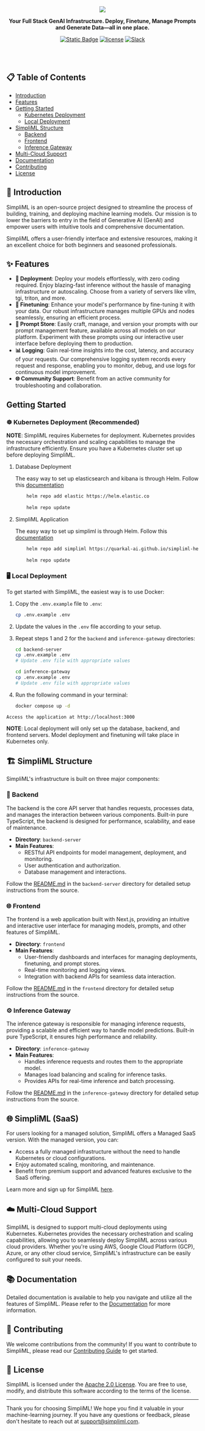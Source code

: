 <div align="center">
<img src="./banner.png">

**Your Full Stack GenAI Infrastructure. Deploy, Finetune, Manage Prompts and Generate Data—all in one place.**

[![Static Badge](https://img.shields.io/badge/SimpliML-LLMOps-blue?style=flat&labelColor=blue&color=white)](https://simpliml.com)
[![license](https://img.shields.io/badge/license-Apache%202-green)](./LICENSE)
[![Slack](https://img.shields.io/badge/slack-join-blue.svg?logo=slack)](https://join.slack.com/t/simplimlcommunity/shared_invite/zt-2krc7gyhv-bbutCiCDXNYLwC0ls7VMmg)
</div>
<br><br>

## 📋 Table of Contents

- [Introduction](#introduction)
- [Features](#features)
- [Getting Started](#getting-started)
  - [Kubernetes Deployment](#kubernetes-deployment-recommended)
  - [Local Deployment](#local-deployment)
- [SimpliML Structure](#simpliml-structure)
  - [Backend](#backend)
  - [Frontend](#frontend)
  - [Inference Gateway](#inference-gateway)
- [Multi-Cloud Support](#multi-cloud-support)
- [Documentation](#documentation)
- [Contributing](#contributing)
- [License](#license)

## 🌟 Introduction

SimpliML is an open-source project designed to streamline the process of building, training, and deploying machine learning models. Our mission is to lower the barriers to entry in the field of Generative AI (GenAI) and empower users with intuitive tools and comprehensive documentation.

SimpliML offers a user-friendly interface and extensive resources, making it an excellent choice for both beginners and seasoned professionals.

## ✨ Features

- **🚀 Deployment**: Deploy your models effortlessly, with zero coding required. Enjoy blazing-fast inference without the hassle of managing infrastructure or autoscaling. Choose from a variety of servers like vllm, tgi, triton, and more.
- **🎯 Finetuning**: Enhance your model's performance by fine-tuning it with your data. Our robust infrastructure manages multiple GPUs and nodes seamlessly, ensuring an efficient process.
- **📜 Prompt Store**: Easily craft, manage, and version your prompts with our prompt management feature, available across all models on our platform. Experiment with these prompts using our interactive user interface before deploying them to production.
- **📊 Logging**: Gain real-time insights into the cost, latency, and accuracy of your requests. Our comprehensive logging system records every request and response, enabling you to monitor, debug, and use logs for continuous model improvement.
- **🌐 Community Support**: Benefit from an active community for troubleshooting and collaboration.

## Getting Started

### ☸️ Kubernetes Deployment (Recommended)
**NOTE**: SimpliML requires Kubernetes for deployment. Kubernetes provides the necessary orchestration and scaling capabilities to manage the infrastructure efficiently. Ensure you have a Kubernetes cluster set up before deploying SimpliML.

1. Database Deployment

    The easy way to set up elasticsearch and kibana is through Helm. Follow this [documentation](https://www.elastic.co/guide/en/cloud-on-k8s/2.13/k8s-install-helm.html)

    ```bash
        helm repo add elastic https://helm.elastic.co
        
        helm repo update
    ```

2. SimpliML Application

    The easy way to set up simpliml is through Helm. Follow this [documentation](https://github.com/Quarkal-AI/simpliml-helm)

    ```bash
        helm repo add simpliml https://quarkal-ai.github.io/simpliml-helm
        
        helm repo update
    ```

### 🖥️ Local Deployment
To get started with SimpliML, the easiest way is to use Docker:

1. Copy the `.env.example` file to `.env`:

    ```bash
    cp .env.example .env
    ```

2. Update the values in the `.env` file according to your setup.

3. Repeat steps 1 and 2 for the `backend` and `inference-gateway` directories:

    ```bash
    cd backend-server
    cp .env.example .env
    # Update .env file with appropriate values

    cd inference-gateway
    cp .env.example .env
    # Update .env file with appropriate values
    ```

4. Run the following command in your terminal:

    ```bash
    docker compose up -d
    ```
`Access the application at http://localhost:3000`

**NOTE**: Local deployment will only set up the database, backend, and frontend servers. Model deployment and finetuning will take place in Kubernetes only.

## 🏗️ SimpliML Structure

SimpliML's infrastructure is built on three major components:

### 🔧 Backend

The backend is the core API server that handles requests, processes data, and manages the interaction between various components. Built-in pure TypeScript, the backend is designed for performance, scalability, and ease of maintenance.

- **Directory**: `backend-server`
- **Main Features**:
  - RESTful API endpoints for model management, deployment, and monitoring.
  - User authentication and authorization.
  - Database management and interactions.

Follow the [README.md](/backend-server/README.md) in the `backend-server` directory for detailed setup instructions from the source.

### 🌐 Frontend

The frontend is a web application built with Next.js, providing an intuitive and interactive user interface for managing models, prompts, and other features of SimpliML.

- **Directory**: `frontend`
- **Main Features**:
  - User-friendly dashboards and interfaces for managing deployments, finetuning, and prompt stores.
  - Real-time monitoring and logging views.
  - Integration with backend APIs for seamless data interaction.

Follow the [README.md](/frontend/README.md) in the `frontend` directory for detailed setup instructions from the source.

### ⚙️ Inference Gateway

The inference gateway is responsible for managing inference requests, providing a scalable and efficient way to handle model predictions. Built-in pure TypeScript, it ensures high performance and reliability.

- **Directory**: `inference-gateway`
- **Main Features**:
  - Handles inference requests and routes them to the appropriate model.
  - Manages load balancing and scaling for inference tasks.
  - Provides APIs for real-time inference and batch processing.

Follow the [README.md](/inference-gateway/README.md) in the `inference-gateway` directory for detailed setup instructions from the source.

## 🌐 SimpliML (SaaS)

For users looking for a managed solution, SimpliML offers a Managed SaaS version. With the managed version, you can:

- Access a fully managed infrastructure without the need to handle Kubernetes or cloud configurations.
- Enjoy automated scaling, monitoring, and maintenance.
- Benefit from premium support and advanced features exclusive to the SaaS offering.

Learn more and sign up for SimpliML [here](https://simpliml.com).

## ☁️ Multi-Cloud Support
SimpliML is designed to support multi-cloud deployments using Kubernetes. Kubernetes provides the necessary orchestration and scaling capabilities, allowing you to seamlessly deploy SimpliML across various cloud providers. Whether you're using AWS, Google Cloud Platform (GCP), Azure, or any other cloud service, SimpliML's infrastructure can be easily configured to suit your needs.

## 📚 Documentation

Detailed documentation is available to help you navigate and utilize all the features of SimpliML. Please refer to the [Documentation](https://docs.simpliml.com) for more information.

## 🤝 Contributing

We welcome contributions from the community! If you want to contribute to SimpliML, please read our [Contributing Guide](CONTRIBUTING.md) to get started.

## 📄 License

SimpliML is licensed under the [Apache 2.0 License](LICENSE). You are free to use, modify, and distribute this software according to the terms of the license.

---

Thank you for choosing SimpliML! We hope you find it valuable in your machine-learning journey. If you have any questions or feedback, please don't hesitate to reach out at [support@simpliml.com](mailto:support@simpliml.com).
